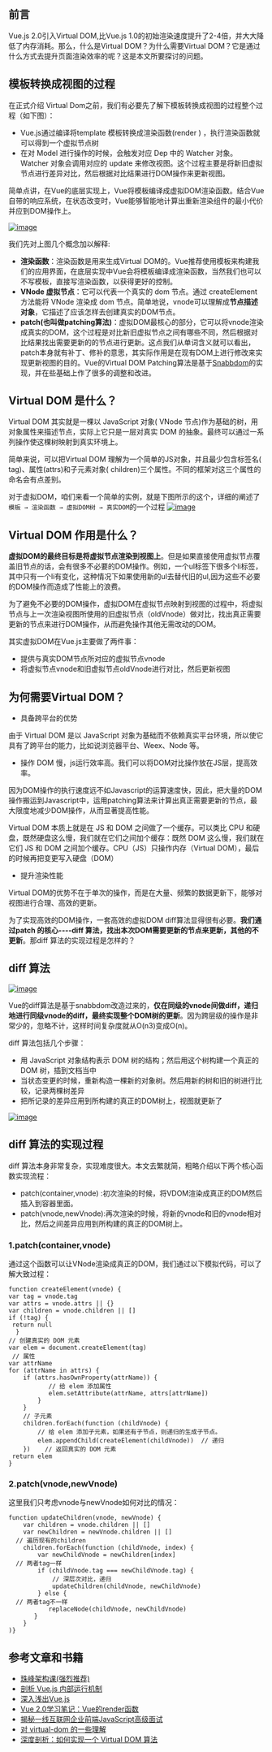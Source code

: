 ## 前言

Vue.js 2.0引入Virtual DOM,比Vue.js 1.0的初始渲染速度提升了2-4倍，并大大降低了内存消耗。那么，什么是Virtual DOM？为什么需要Virtual DOM？它是通过什么方式去提升页面渲染效率的呢？这是本文所要探讨的问题。

## 模板转换成视图的过程

在正式介绍 Virtual Dom之前，我们有必要先了解下模板转换成视图的过程整个过程（如下图）：

- Vue.js通过编译将template 模板转换成渲染函数(render ) ，执行渲染函数就可以得到一个虚拟节点树
- 在对 Model 进行操作的时候，会触发对应 Dep 中的 Watcher 对象。Watcher 对象会调用对应的 update 来修改视图。这个过程主要是将新旧虚拟节点进行差异对比，然后根据对比结果进行DOM操作来更新视图。

简单点讲，在Vue的底层实现上，Vue将模板编译成虚拟DOM渲染函数。结合Vue自带的响应系统，在状态改变时，Vue能够智能地计算出重新渲染组件的最小代价并应到DOM操作上。

[![image](https://camo.githubusercontent.com/ecb8e60110bd61ee799c1ab28caa8d0cdce57b5c/68747470733a2f2f75706c6f61642d696d616765732e6a69616e7368752e696f2f75706c6f61645f696d616765732f333137343730312d303964383937356166343365643663642e706e673f696d6167654d6f6772322f6175746f2d6f7269656e742f7374726970253743696d61676556696577322f322f772f31323430)](https://camo.githubusercontent.com/ecb8e60110bd61ee799c1ab28caa8d0cdce57b5c/68747470733a2f2f75706c6f61642d696d616765732e6a69616e7368752e696f2f75706c6f61645f696d616765732f333137343730312d303964383937356166343365643663642e706e673f696d6167654d6f6772322f6175746f2d6f7269656e742f7374726970253743696d61676556696577322f322f772f31323430)

我们先对上图几个概念加以解释:

- **渲染函数**：渲染函数是用来生成Virtual DOM的。Vue推荐使用模板来构建我们的应用界面，在底层实现中Vue会将模板编译成渲染函数，当然我们也可以不写模板，直接写渲染函数，以获得更好的控制。
- **VNode 虚拟节点**：它可以代表一个真实的 dom 节点。通过 createElement 方法能将 VNode 渲染成 dom 节点。简单地说，vnode可以理解成**节点描述对象**，它描述了应该怎样去创建真实的DOM节点。
- **patch(也叫做patching算法)**：虚拟DOM最核心的部分，它可以将vnode渲染成真实的DOM，这个过程是对比新旧虚拟节点之间有哪些不同，然后根据对比结果找出需要更新的的节点进行更新。这点我们从单词含义就可以看出， patch本身就有补丁、修补的意思，其实际作用是在现有DOM上进行修改来实现更新视图的目的。Vue的Virtual DOM Patching算法是基于[Snabbdom](https://github.com/snabbdom/snabbdom)的实现，并在些基础上作了很多的调整和改进。

## Virtual DOM 是什么？

Virtual DOM 其实就是一棵以 JavaScript 对象( VNode 节点)作为基础的树，用对象属性来描述节点，实际上它只是一层对真实 DOM 的抽象。最终可以通过一系列操作使这棵树映射到真实环境上。

简单来说，可以把Virtual DOM  理解为一个简单的JS对象，并且最少包含标签名( tag)、属性(attrs)和子元素对象( children)三个属性。不同的框架对这三个属性的命名会有点差别。

对于虚拟DOM，咱们来看一个简单的实例，就是下图所示的这个，详细的阐述了`模板 → 渲染函数 → 虚拟DOM树 → 真实DOM`的一个过程
[![image](https://camo.githubusercontent.com/221b74e0795b9bfcd09d2ae7d46db2f4f114436f/68747470733a2f2f75706c6f61642d696d616765732e6a69616e7368752e696f2f75706c6f61645f696d616765732f333137343730312d363763646536623766653264633233622e706e673f696d6167654d6f6772322f6175746f2d6f7269656e742f7374726970253743696d61676556696577322f322f772f31323430)](https://camo.githubusercontent.com/221b74e0795b9bfcd09d2ae7d46db2f4f114436f/68747470733a2f2f75706c6f61642d696d616765732e6a69616e7368752e696f2f75706c6f61645f696d616765732f333137343730312d363763646536623766653264633233622e706e673f696d6167654d6f6772322f6175746f2d6f7269656e742f7374726970253743696d61676556696577322f322f772f31323430)

## Virtual DOM 作用是什么？

**虚拟DOM的最终目标是将虚拟节点渲染到视图上**。但是如果直接使用虚拟节点覆盖旧节点的话，会有很多不必要的DOM操作。例如，一个ul标签下很多个li标签，其中只有一个li有变化，这种情况下如果使用新的ul去替代旧的ul,因为这些不必要的DOM操作而造成了性能上的浪费。

为了避免不必要的DOM操作，虚拟DOM在虚拟节点映射到视图的过程中，将虚拟节点与上一次渲染视图所使用的旧虚拟节点（oldVnode）做对比，找出真正需要更新的节点来进行DOM操作，从而避免操作其他无需改动的DOM。

其实虚拟DOM在Vue.js主要做了两件事：

- 提供与真实DOM节点所对应的虚拟节点vnode
- 将虚拟节点vnode和旧虚拟节点oldVnode进行对比，然后更新视图

## 为何需要Virtual DOM？

- 具备跨平台的优势

由于 Virtual DOM 是以 JavaScript 对象为基础而不依赖真实平台环境，所以使它具有了跨平台的能力，比如说浏览器平台、Weex、Node 等。

- 操作 DOM 慢，js运行效率高。我们可以将DOM对比操作放在JS层，提高效率。

因为DOM操作的执行速度远不如Javascript的运算速度快，因此，把大量的DOM操作搬运到Javascript中，运用patching算法来计算出真正需要更新的节点，最大限度地减少DOM操作，从而显著提高性能。

Virtual DOM 本质上就是在 JS 和 DOM 之间做了一个缓存。可以类比 CPU 和硬盘，既然硬盘这么慢，我们就在它们之间加个缓存：既然 DOM 这么慢，我们就在它们 JS 和 DOM 之间加个缓存。CPU（JS）只操作内存（Virtual DOM），最后的时候再把变更写入硬盘（DOM）

- 提升渲染性能

Virtual DOM的优势不在于单次的操作，而是在大量、频繁的数据更新下，能够对视图进行合理、高效的更新。

为了实现高效的DOM操作，一套高效的虚拟DOM diff算法显得很有必要。**我们通过patch 的核心----diff 算法，找出本次DOM需要更新的节点来更新，其他的不更新**。那diff 算法的实现过程是怎样的？

## diff 算法

[![image](https://camo.githubusercontent.com/029bd5fc2e0e4cf514a7faffe936acbd88edb0af/68747470733a2f2f75706c6f61642d696d616765732e6a69616e7368752e696f2f75706c6f61645f696d616765732f333137343730312d313632646666303162343832326533632e706e673f696d6167654d6f6772322f6175746f2d6f7269656e742f7374726970253743696d61676556696577322f322f772f31323430)](https://camo.githubusercontent.com/029bd5fc2e0e4cf514a7faffe936acbd88edb0af/68747470733a2f2f75706c6f61642d696d616765732e6a69616e7368752e696f2f75706c6f61645f696d616765732f333137343730312d313632646666303162343832326533632e706e673f696d6167654d6f6772322f6175746f2d6f7269656e742f7374726970253743696d61676556696577322f322f772f31323430)

Vue的diff算法是基于snabbdom改造过来的，**仅在同级的vnode间做diff，递归地进行同级vnode的diff，最终实现整个DOM树的更新**。因为跨层级的操作是非常少的，忽略不计，这样时间复杂度就从O(n3)变成O(n)。

diff 算法包括几个步骤：

- 用 JavaScript 对象结构表示 DOM 树的结构；然后用这个树构建一个真正的 DOM 树，插到文档当中
- 当状态变更的时候，重新构造一棵新的对象树。然后用新的树和旧的树进行比较，记录两棵树差异
- 把所记录的差异应用到所构建的真正的DOM树上，视图就更新了

[![image](https://camo.githubusercontent.com/de4f7a33ae79e2e08b0522beae877a7c8886bcdb/68747470733a2f2f75706c6f61642d696d616765732e6a69616e7368752e696f2f75706c6f61645f696d616765732f333137343730312d396466616361313066396132313537322e706e673f696d6167654d6f6772322f6175746f2d6f7269656e742f7374726970253743696d61676556696577322f322f772f31323430)](https://camo.githubusercontent.com/de4f7a33ae79e2e08b0522beae877a7c8886bcdb/68747470733a2f2f75706c6f61642d696d616765732e6a69616e7368752e696f2f75706c6f61645f696d616765732f333137343730312d396466616361313066396132313537322e706e673f696d6167654d6f6772322f6175746f2d6f7269656e742f7374726970253743696d61676556696577322f322f772f31323430)

## diff 算法的实现过程

diff 算法本身非常复杂，实现难度很大。本文去繁就简，粗略介绍以下两个核心函数实现流程：

- patch(container,vnode)  :初次渲染的时候，将VDOM渲染成真正的DOM然后插入到容器里面。
- patch(vnode,newVnode):再次渲染的时候，将新的vnode和旧的vnode相对比，然后之间差异应用到所构建的真正的DOM树上。

### 1.patch(container,vnode)

通过这个函数可以让VNode渲染成真正的DOM，我们通过以下模拟代码，可以了解大致过程：

    function createElement(vnode) {    
    var tag = vnode.tag  
    var attrs = vnode.attrs || {}    
    var children = vnode.children || []    
    if (!tag) {       
     return null  
      }    
    // 创建真实的 DOM 元素    
    var elem = document.createElement(tag)   
     // 属性    
    var attrName    
    for (attrName in attrs) {    
        if (attrs.hasOwnProperty(attrName)) { 
               // 给 elem 添加属性
               elem.setAttribute(attrName, attrs[attrName])
            }
        }
        // 子元素
        children.forEach(function (childVnode) {
            // 给 elem 添加子元素，如果还有子节点，则递归的生成子节点。
            elem.appendChild(createElement(childVnode))  // 递归
        })    // 返回真实的 DOM 元素   
     return elem
    }
    

### 2.patch(vnode,newVnode)

这里我们只考虑vnode与newVnode如何对比的情况：

    function updateChildren(vnode, newVnode) {
        var children = vnode.children || []
        var newChildren = newVnode.children || []
      // 遍历现有的children
        children.forEach(function (childVnode, index) {
            var newChildVnode = newChildren[index]
      // 两者tag一样
            if (childVnode.tag === newChildVnode.tag) {
                // 深层次对比，递归
                updateChildren(childVnode, newChildVnode)
            } else { 
      // 两者tag不一样
               replaceNode(childVnode, newChildVnode) 
           }
        }
    )}
    

## 参考文章和书籍

- [珠峰架构课(强烈推荐)](http://www.zhufengpeixun.cn/main/course/index.html)
- [剖析 Vue.js 内部运行机制](https://juejin.im/book/5a36661851882538e2259c0f)
- [深入浅出Vue.js](https://book.douban.com/subject/32581281/)
- [Vue 2.0学习笔记：Vue的render函数](https://www.w3cplus.com/vue/vue-render-function.html)
- [揭秘一线互联网企业前端JavaScript高级面试](https://coding.imooc.com/class/chapter/190.html#Anchor)
- [对 virtual-dom 的一些理解](https://zhuanlan.zhihu.com/p/25630842)
- [深度剖析：如何实现一个 Virtual DOM 算法](https://github.com/livoras/blog/issues/13)